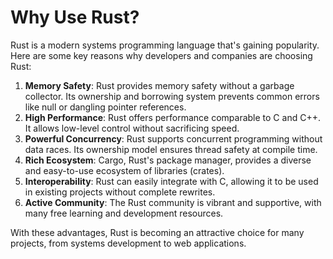 # Why Use Rust?

Rust is a modern systems programming language that's gaining popularity. Here are some key reasons why developers and companies are choosing Rust:

1. **Memory Safety**: Rust provides memory safety without a garbage collector. Its ownership and borrowing system prevents common errors like null or dangling pointer references.
2. **High Performance**: Rust offers performance comparable to C and C++. It allows low-level control without sacrificing speed.
3. **Powerful Concurrency**: Rust supports concurrent programming without data races. Its ownership model ensures thread safety at compile time.
4. **Rich Ecosystem**: Cargo, Rust's package manager, provides a diverse and easy-to-use ecosystem of libraries (crates).
5. **Interoperability**: Rust can easily integrate with C, allowing it to be used in existing projects without complete rewrites.
6. **Active Community**: The Rust community is vibrant and supportive, with many free learning and development resources.

With these advantages, Rust is becoming an attractive choice for many projects, from systems development to web applications.


    